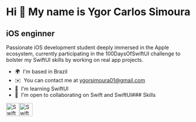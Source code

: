 Hi 👋 My name is Ygor Carlos Simoura
====================================

iOS enginner
------------

Passionate iOS development student deeply immersed in the Apple ecosystem, currently participating in the 100DaysOfSwiftUI challenge to bolster my SwiftUI skills by working on real app projects.

*   🌍  I'm based in Brazil
*   ✉️  You can contact me at [ygorsimoura01@gmail.com](mailto:ygorsimoura01@gmail.com)
*   🧠  I'm learning SwiftUI
*   🤝  I'm open to collaborating on Swift and SwiftUI### Skills 
<p align="left">
<a href="https://developer.apple.com/swift/" target="_blank" rel="noreferrer"><img src="https://raw.githubusercontent.com/danielcranney/readme-generator/main/public/icons/skills/swift-colored.svg" width="36" height="36" alt="Swift" /></a
<a href="https://developer.apple.com/swift/" target="_blank" rel="noreferrer"><img src="https://raw.githubusercontent.com/danielcranney/readme-generator/main/public/icons/skills/swiftUI-colored.svg" width="36" height="36" alt="Swift" /></a
